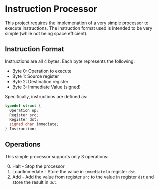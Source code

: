 Instruction Processor
=====================

This project requires the implemenation of a very simple processor to execute instructions. The instruction format used is intended to be very simple (while not being space efficient).

Instruction Format
------------------

Instructions are all 4 bytes. Each byte represents the following:

- Byte 0: Operation to execute
- Byte 1: Source register
- Byte 2: Destination register
- Byte 3: Immediate Value (signed)

Specifically, instructions are defined as:

```c
typedef struct {
  Operation op;
  Register src;
  Register dst;
  signed char immediate;
} Instruction;
```

Operations
----------

This simple processor supports only 3 operations:

0. Halt - Stop the processor
1. LoadImmedate - Store the value in `immediate` to register `dst`.
2. Add - Add the value from register `src` to the value in register `dst` and store the result in `dst`.
